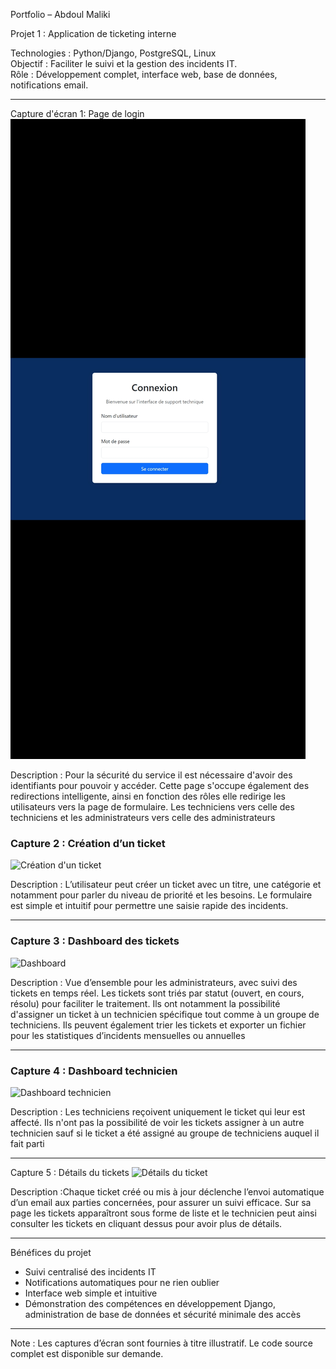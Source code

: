 Portfolio – Abdoul Maliki 

Projet 1 : Application de ticketing interne

Technologies : Python/Django, PostgreSQL, Linux  
Objectif : Faciliter le suivi et la gestion des incidents IT.  
Rôle : Développement complet, interface web, base de données, notifications email.

---

Capture d'écran 1: Page de login
![Page de login](Images/Page_login.jpg)  

Description : Pour la sécurité du service il est nécessaire d'avoir des identifiants pour pouvoir y accéder. Cette page s'occupe également des redirections intelligente, ainsi en fonction des rôles elle redirige les utilisateurs vers la page de formulaire. Les techniciens vers celle des techniciens et les administrateurs vers celle des administrateurs 

### Capture 2 : Création d’un ticket
![Création d'un ticket](images/Formulaire_ticket.png)  

Description : L’utilisateur peut créer un ticket avec un titre, une catégorie et notamment pour parler du niveau de priorité et les besoins. Le formulaire est simple et intuitif pour permettre une saisie rapide des incidents.

---

### Capture 3 : Dashboard des tickets
![Dashboard](images/Dashboard_technicien.png)  

Description : Vue d’ensemble pour les administrateurs, avec suivi des tickets en temps réel. Les tickets sont triés par statut (ouvert, en cours, résolu) pour faciliter le traitement. Ils ont notamment la possibilité d'assigner un ticket à un technicien spécifique tout comme à un groupe de techniciens. Ils peuvent également trier les tickets et exporter un fichier pour les statistiques d’incidents mensuelles ou annuelles

---

### Capture 4 : Dashboard technicien 
![Dashboard technicien](images/Dashboard_technicien.png)  

Description : Les techniciens reçoivent uniquement le ticket qui leur est affecté. Ils n'ont pas la possibilité de voir les tickets assigner à un autre technicien sauf si le ticket a été assigné au groupe de techniciens auquel il fait parti

---

Capture 5 : Détails du tickets
![Détails du ticket ](images/Détails_tickets.png)  

Description :Chaque ticket créé ou mis à jour déclenche l’envoi automatique d’un email aux parties concernées, pour assurer un suivi efficace. Sur sa page les tickets apparaîtront sous forme de liste et le technicien peut ainsi consulter les tickets en cliquant dessus pour avoir plus de détails.

---

 Bénéfices du projet
- Suivi centralisé des incidents IT  
- Notifications automatiques pour ne rien oublier  
- Interface web simple et intuitive  
- Démonstration des compétences en développement Django, administration de base de données et sécurité minimale des accès

---

Note : Les captures d’écran sont fournies à titre illustratif. Le code source complet est disponible sur demande.
